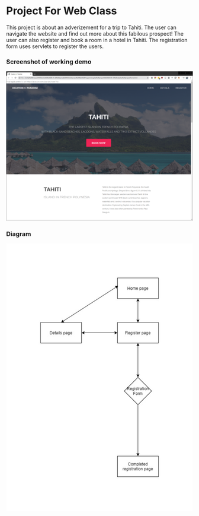 # Project For Web Class

This project is about an adverizement for a trip to Tahiti. The user can navigate the website and find out more about this fabilous prospect! The user can also register and book a room in a hotel in Tahiti. The registration form uses servlets to register the users.

### Screenshot of working demo
![Working Demo](https://github.com/ArtDor2/project/blob/master/screenshot.png)

### Diagram
![Diagram](https://github.com/ArtDor2/project/blob/master/flowchart.jpg)
